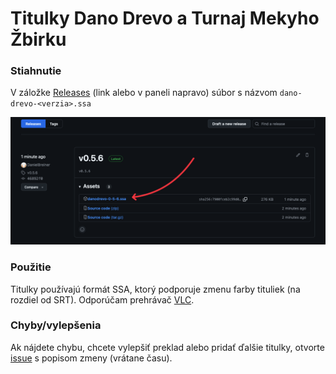 # Titulky Dano Drevo a Turnaj Mekyho Žbirku

### Stiahnutie

V záložke [Releases](https://github.com/DanielBreiner/dano-drevo-a-turnaj-mekyho-zbirku-subtitles/releases) (link alebo v paneli napravo) súbor s názvom `dano-drevo-<verzia>.ssa`

![Screenshot](public/screenshot-releases.png)

### Použitie

Titulky používajú formát SSA, ktorý podporuje zmenu farby tituliek (na rozdiel od SRT). Odporúčam prehrávač [VLC](https://www.videolan.org/vlc/).

### Chyby/vylepšenia

Ak nájdete chybu, chcete vylepšiť preklad alebo pridať ďalšie titulky, otvorte [issue](https://github.com/DanielBreiner/dano-drevo-a-turnaj-mekyho-zbirku-subtitles/issues) s popisom zmeny (vrátane času).